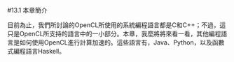 #13.1 本章簡介

目前為止，我們所討論的OpenCL所使用的系統編程語言都是C和C++；不過，這只是OpenCL所支持的語言中的一小部分。本章，我麼將將來看一看，其他編程語言是如何使用OpenCL進行計算加速的。這些語言有，Java、Python，以及函數式編程語言Haskell。
